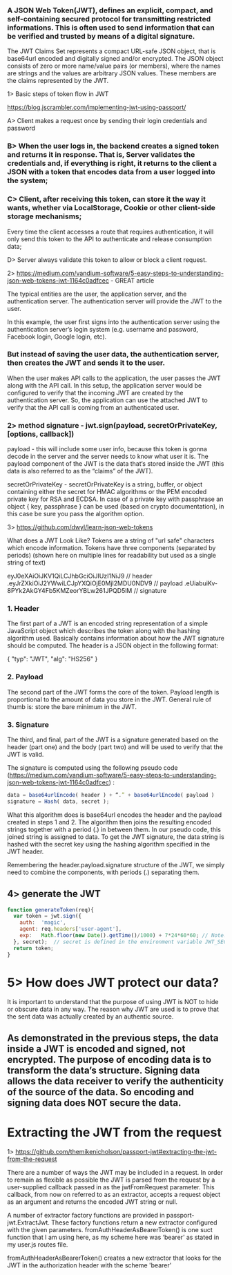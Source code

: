 
### A JSON Web Token(JWT), defines an explicit, compact, and self-containing secured protocol for transmitting restricted informations. This is often used to send information that can be verified and trusted by means of a digital signature.

The JWT Claims Set represents a compact URL-safe JSON object, that is base64url encoded and digitally signed and/or encrypted. The JSON object consists of zero or more name/value pairs (or members), where the names are strings and the values are arbitrary JSON values. These members are the claims represented by the JWT.

1> Basic steps of token flow in JWT

https://blog.jscrambler.com/implementing-jwt-using-passport/

A> Client makes a request once by sending their login credentials and password

### B> When the user logs in, the backend creates a signed token and returns it in response. That is, Server validates the credentials and, if everything is right, it returns to the client a JSON with a token that encodes data from a user logged into the system;

### C> Client, after receiving this token, can store it the way it wants, whether via LocalStorage, Cookie or other client-side storage mechanisms;
Every time the client accesses a route that requires authentication, it will only send this token to the API to authenticate and release consumption data;

D> Server always validate this token to allow or block a client request.

2> https://medium.com/vandium-software/5-easy-steps-to-understanding-json-web-tokens-jwt-1164c0adfcec - GREAT article

The typical entities are the user, the application server, and the authentication server. The authentication server will provide the JWT to the user.

In this example, the user first signs into the authentication server using the authentication server’s login system (e.g. username and password, Facebook login, Google login, etc).

### But instead of saving the user data, the authentication server, then creates the JWT and sends it to the user.

When the user makes API calls to the application, the user passes the JWT along with the API call. In this setup, the application server would be configured to verify that the incoming JWT are created by the authentication server. So, the application can use the attached JWT to verify that the API call is coming from an authenticated user.

### 2> method signature - jwt.sign(payload, secretOrPrivateKey, [options, callback])

payload - this will include some user info, because this token is gonna decode in the server and the server needs to know what user it is. The payload component of the JWT is the data that‘s stored inside the JWT (this data is also referred to as the “claims” of the JWT).

secretOrPrivateKey - secretOrPrivateKey is a string, buffer, or object containing either the secret for HMAC algorithms or the PEM encoded private key for RSA and ECDSA. In case of a private key with passphrase an object { key, passphrase } can be used (based on crypto documentation), in this case be sure you pass the algorithm option.

3> https://github.com/dwyl/learn-json-web-tokens

What does a JWT Look Like?
Tokens are a string of "url safe" characters which encode information. Tokens have three components (separated by periods) (shown here on multiple lines for readability but used as a single string of text)

eyJ0eXAiOiJKV1QiLCJhbGciOiJIUzI1NiJ9           // header
.eyJrZXkiOiJ2YWwiLCJpYXQiOjE0MjI2MDU0NDV9      // payload
.eUiabuiKv-8PYk2AkGY4Fb5KMZeorYBLw261JPQD5lM   // signature


### 1. Header
The first part of a JWT is an encoded string representation of a simple JavaScript object which describes the token along with the hashing algorithm used. Basically contains information about how the JWT signature should be computed. The header is a JSON object in the following format:

{
    "typ": "JWT",
    "alg": "HS256"
}

### 2. Payload
The second part of the JWT forms the core of the token. Payload length is proportional to the amount of data you store in the JWT. General rule of thumb is: store the bare minimum in the JWT.

### 3. Signature
The third, and final, part of the JWT is a signature generated based on the header (part one) and the body (part two) and will be used to verify that the JWT is valid.

The signature is computed using the following pseudo code (https://medium.com/vandium-software/5-easy-steps-to-understanding-json-web-tokens-jwt-1164c0adfcec) :

```js
data = base64urlEncode( header ) + “.” + base64urlEncode( payload )
signature = Hash( data, secret );
```

What this algorithm does is base64url encodes the header and the payload created in steps 1 and 2. The algorithm then joins the resulting encoded strings together with a period (.) in between them. In our pseudo code, this joined string is assigned to data. To get the JWT signature, the data string is hashed with the secret key using the hashing algorithm specified in the JWT header.

Remembering the header.payload.signature structure of the JWT, we simply need to combine the components, with periods (.) separating them.


## 4> generate the JWT

```js
function generateToken(req){
  var token = jwt.sign({
    auth:  'magic',
    agent: req.headers['user-agent'],
    exp:   Math.floor(new Date().getTime()/1000) + 7*24*60*60; // Note: in seconds!
  }, secret);  // secret is defined in the environment variable JWT_SECRET
  return token;
}
```

# 5> How does JWT protect our data?

It is important to understand that the purpose of using JWT is NOT to hide or obscure data in any way. The reason why JWT are used is to prove that the sent data was actually created by an authentic source.

## As demonstrated in the previous steps, the data inside a JWT is encoded and signed, not encrypted. The purpose of encoding data is to transform the data’s structure. Signing data allows the data receiver to verify the authenticity of the source of the data. So encoding and signing data does NOT secure the data.

# Extracting the JWT from the request

1> https://github.com/themikenicholson/passport-jwt#extracting-the-jwt-from-the-request

There are a number of ways the JWT may be included in a request. In order to remain as flexible as possible the JWT is parsed from the request by a user-supplied callback passed in as the jwtFromRequest parameter. This callback, from now on referred to as an extractor, accepts a request object as an argument and returns the encoded JWT string or null.

A number of extractor factory functions are provided in passport-jwt.ExtractJwt. These factory functions return a new extractor configured with the given parameters. fromAuthHeaderAsBearerToken() is one suct function that I am using here, as my scheme here was ‘bearer’ as stated in my user.js routes file.

fromAuthHeaderAsBearerToken() creates a new extractor that looks for the JWT in the authorization header with the scheme 'bearer'